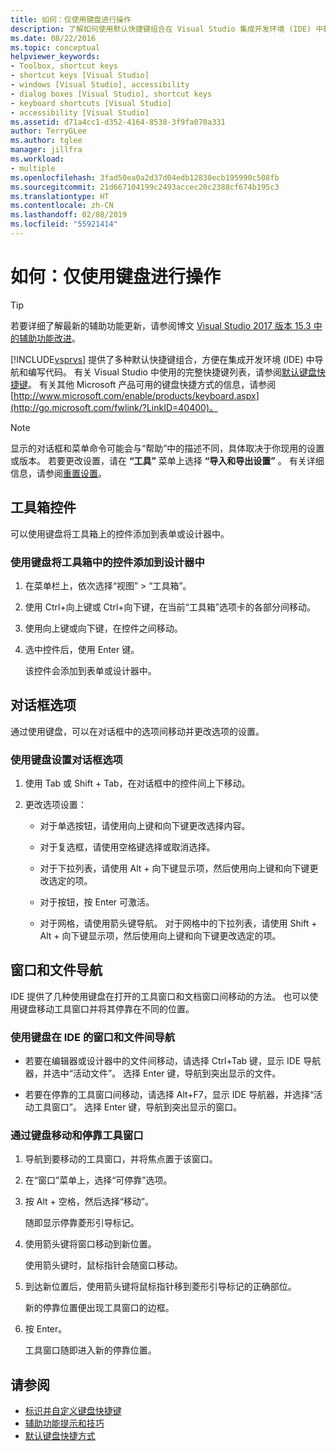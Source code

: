 ```yaml
---
title: 如何：仅使用键盘进行操作
description: 了解如何使用默认快捷键组合在 Visual Studio 集成开发环境 (IDE) 中轻松导航和编码。
ms.date: 08/22/2016
ms.topic: conceptual
helpviewer_keywords:
- Toolbox, shortcut keys
- shortcut keys [Visual Studio]
- windows [Visual Studio], accessibility
- dialog boxes [Visual Studio], shortcut keys
- keyboard shortcuts [Visual Studio]
- accessibility [Visual Studio]
ms.assetid: d71a4cc1-d352-4164-8538-3f9fa070a331
author: TerryGLee
ms.author: tglee
manager: jillfra
ms.workload:
- multiple
ms.openlocfilehash: 3fad50ea0a2d37d04edb12830ecb195990c508fb
ms.sourcegitcommit: 21d667104199c2493accec20c2388cf674b195c3
ms.translationtype: HT
ms.contentlocale: zh-CN
ms.lasthandoff: 02/08/2019
ms.locfileid: "55921414"
---
```

# <a name="how-to-use-the-keyboard-exclusively"></a>如何：仅使用键盘进行操作

> [!TIP]
> 若要详细了解最新的辅助功能更新，请参阅博文 [Visual Studio 2017 版本 15.3 中的辅助功能改进](https://blogs.msdn.microsoft.com/visualstudio/2017/08/14/accessibility-improvements-in-visual-studio-2017-version-15-3/)。

[!INCLUDE[vsprvs](../../code-quality/includes/vsprvs_md.md)] 提供了多种默认快捷键组合，方便在集成开发环境 (IDE) 中导航和编写代码。 有关 Visual Studio 中使用的完整快捷键列表，请参阅[默认键盘快捷键](../../ide/default-keyboard-shortcuts-in-visual-studio.md)。 有关其他 Microsoft 产品可用的键盘快捷方式的信息，请参阅 [http://www.microsoft.com/enable/products/keyboard.aspx](http://go.microsoft.com/fwlink/?LinkID=40400)。

> [!NOTE]
> 显示的对话框和菜单命令可能会与“帮助”中的描述不同，具体取决于你现用的设置或版本。 若要更改设置，请在 **“工具”** 菜单上选择 **“导入和导出设置”** 。 有关详细信息，请参阅[重置设置](../environment-settings.md#reset-settings)。

## <a name="toolbox-controls"></a>工具箱控件

可以使用键盘将工具箱上的控件添加到表单或设计器中。

### <a name="to-add-controls-from-the-toolbox-to-a-designer-from-the-keyboard"></a>使用键盘将工具箱中的控件添加到设计器中

1. 在菜单栏上，依次选择“视图” > “工具箱”。

2. 使用 Ctrl+向上键或 Ctrl+向下键，在当前“工具箱”选项卡的各部分间移动。

3. 使用向上键或向下键，在控件之间移动。

4. 选中控件后，使用 Enter 键。

   该控件会添加到表单或设计器中。

## <a name="dialog-box-options"></a>对话框选项

 通过使用键盘，可以在对话框中的选项间移动并更改选项的设置。

### <a name="to-set-dialog-box-options-from-the-keyboard"></a>使用键盘设置对话框选项

1.  使用 Tab 或 Shift + Tab，在对话框中的控件间上下移动。

2.  更改选项设置：

    -   对于单选按钮，请使用向上键和向下键更改选择内容。

    -   对于复选框，请使用空格键选择或取消选择。

    -   对于下拉列表，请使用 Alt + 向下键显示项，然后使用向上键和向下键更改选定的项。

    -   对于按钮，按 Enter 可激活。

    -   对于网格，请使用箭头键导航。 对于网格中的下拉列表，请使用 Shift + Alt + 向下键显示项，然后使用向上键和向下键更改选定的项。

## <a name="window-and-file-navigation"></a>窗口和文件导航

 IDE 提供了几种使用键盘在打开的工具窗口和文档窗口间移动的方法。 也可以使用键盘移动工具窗口并将其停靠在不同的位置。

### <a name="to-navigate-among-windows-and-files-in-the-ide-from-the-keyboard"></a>使用键盘在 IDE 的窗口和文件间导航

-   若要在编辑器或设计器中的文件间移动，请选择 Ctrl+Tab 键，显示 IDE 导航器，并选中“活动文件”。 选择 Enter 键，导航到突出显示的文件。

-   若要在停靠的工具窗口间移动，请选择 Alt+F7，显示 IDE 导航器，并选择“活动工具窗口”。 选择 Enter 键，导航到突出显示的窗口。

### <a name="to-move-and-dock-tool-windows-from-the-keyboard"></a>通过键盘移动和停靠工具窗口

1.  导航到要移动的工具窗口，并将焦点置于该窗口。

2.  在“窗口”菜单上，选择“可停靠”选项。

3.  按 Alt + 空格，然后选择“移动”。

     随即显示停靠菱形引导标记。

4.  使用箭头键将窗口移动到新位置。

     使用箭头键时，鼠标指针会随窗口移动。

5.  到达新位置后，使用箭头键将鼠标指针移到菱形引导标记的正确部位。

     新的停靠位置便出现工具窗口的边框。

6.  按 Enter。

     工具窗口随即进入新的停靠位置。

## <a name="see-also"></a>请参阅

* [标识并自定义键盘快捷键](../../ide/identifying-and-customizing-keyboard-shortcuts-in-visual-studio.md)
* [辅助功能提示和技巧](../../ide/reference/accessibility-tips-and-tricks.md)
* [默认键盘快捷方式](../../ide/default-keyboard-shortcuts-in-visual-studio.md)